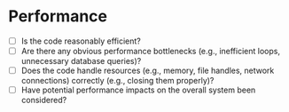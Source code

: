# Performance

- [ ] Is the code reasonably efficient?
- [ ] Are there any obvious performance bottlenecks (e.g., inefficient loops, unnecessary database queries)?
- [ ] Does the code handle resources (e.g., memory, file handles, network connections) correctly (e.g., closing them properly)?
- [ ] Have potential performance impacts on the overall system been considered?